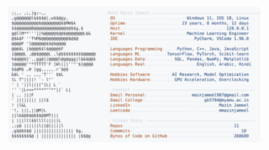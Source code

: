 <picture>
  <source srcset="https://raw.githubusercontent.com/mmazinjameel/mmazinjameel/main/dark_mode.svg?v=1752722469" media="(prefers-color-scheme: dark)">
  <img src="https://raw.githubusercontent.com/mmazinjameel/mmazinjameel/main/light_mode.svg?v=1752722469">
</picture>
